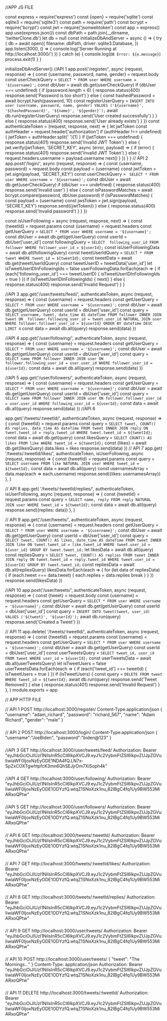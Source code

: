 //APP JS FILE

const express = require('express')
const {open} = require('sqlite')
const sqlite3 = require('sqlite3')
const path = require('path')
const bcrypt = require('bcrypt')
const jwt = require('jsonwebtoken')
const app = express()
app.use(express.json())
const dbPath = path.join(__dirname, 'twitterClone.db')
let db = null
const initializeDbAndServer = async () => {
  try {
    db = await open({
      filename: dbPath,
      driver: sqlite3.Database,
    })
    app.listen(3000, () => {
      console.log('Server Running at http://localhost:3000/')
    })
  } catch (e) {
    console.log(`DB Error: ${e.message}`)
    process.exit(1)
  }
}

initializeDbAndServer()
//API 1
app.post('/register/', async (request, response) => {
  const {username, password, name, gender} = request.body
  const userCheckQuery = `SELECT * FROM user WHERE username = '${username}';`
  const dbUser = await db.get(userCheckQuery)
  if (dbUser === undefined) {
    if (password.length < 6) {
      response.status(400)
      response.send('Password is too short')
    } else {
      const hashedPassword = await bcrypt.hash(password, 10)
      const registerUserQuery = `INSERT INTO user (username, password, name, gender)
            VALUES ('${username}', '${hashedPassword}', '${name}', '${gender}');`
      await db.run(registerUserQuery)
      response.send('User created successfully')
    }
  } else {
    response.status(400)
    response.send('User already exists')
  }
})
const authenticateToken = (request, response, next) => {
  let jwtToken
  const authHeader = request.header['authorization']
  if (authHeader !== undefined) {
    jwtToken = authHeader.split(' ')[1]
  }
  if (jwtToken === undefined) {
    response.status(401)
    response.send('Invalid JWT Token')
  } else {
    jwt.verify(jwtToken, 'SECRET_KEY', async (error, payload) => {
      if (error) {
        response.status(401)
        response.send('Invalid JWT Token')
      } else {
        request.headers.username = payload.username
        next()
      }
    })
  }
}
// API 2
app.post('/login/', async (request, response) => {
  const {username, password} = request.body
  const payload = {username}
  const jwtToken = jwt.sign(payload, 'SECRET_KEY')
  const userCheckQuery = `
    SELECT * FROM user WHERE username = '${username}';`
  const dbUser = await db.get(userCheckQuery)
  if (dbUser === undefined) {
    response.status(400)
    response.send('Invalid user')
  } else {
    const isPasswordMatches = await bcrypt.compare(password, dbUser.password)
    if (isPasswordMatches) {
      const payload = {username}
      const jwsToken = jwt.sign(payload, 'SECRET_KEY')
      response.send({jwtToken})
    } else {
      response.status(400)
      response.send('Invalid password')
    }
  }
})

const isUserFollowing = async (request, response, next) => {
  const {tweetId} = request.params
  const {username} = request.headers
  const getUserQuery = `SELECT * FROM user WHERE username = '${username}';`
  const dbUser = await db.get(getUserQuery)
  const userId = dbUser['user_id']
  const followingQuery = `SELECT  following_user_id FROM follower WHERE follower_user_id = ${userId};`
  const isUserFollowingData = await db.all(followingQuery)
  const tweetUserIdQuery = `SELECT * FROM tweet WHERE tweet_id = ${tweetId};`
  const tweetData = await db.get(tweetUserIdQuery)
  const tweetUserID = tweetData['user_id']
  let isTweetUserIDInFollowingIds = false
  userFollowingData.forEach(each => {
    if (each['following_user_id'] === tweetUserID) {
      isTweetUserIDInFollowingIds = true
    }
  })
  if (isTweetUserIDInFollowingIds) {
    next()
  } else {
    response.status(400)
    response.send('Invalid Request')
  }
}

//API 3
app.get('/user/tweets/feed/', authenticateToken, async (request, response) => {
  const {username} = request.headers
  const getUserQuery = `SELECT * FROM user WHERE username = '${username}';`
  const dbUser = await db.get(getUserQuery)
  const userId = dbUser['user_id']
  const query = `SELECT username, tweet, date_time AS dateTime FROM follower INNER JOIN tweet ON 
    follower.following_user_id = tweet.user_id NATURAL JOIN user WHERE follower.follower_user_id = ${userId}
    ORDER BY dateTime DESC LIMIT 4`
  const data = await db.all(query)
  response.send(data)
})

//API 4
app.get('/user/following/', authenticateToken, async (request, response) => {
  const {username} = request.headers
  const getUserQuery = `
        SELECT * FROM user WHERE username = '${username}';`
  const dbUser = await db.get(getUserQuery)
  const userId = dbUser['user_id']
  const query = `
        SELECT name FROM follower INNER JOIN user ON follower.following_user_id = user.user_id
        WHERE follower_user_id = ${userId};`
  const data = await db.all(query)
  response.send(data)
})

//API 5
app.get('/user/followers/', authenticateToken, async (request, response) => {
  const {username} = request.headers
  const getUserQuery = `
        SELECT * FROM user WHERE username = '${username}';`
  const dbUser = await db.get(getUserQuery)
  const userId = dbUser['user_id']
  const query = `
        SELECT name FROM follower INNER JOIN user ON follower.follower_user_id = user.user_id
        WHERE following_user_id = ${userId};`
  const data = await db.all(query)
  response.send(data)
})
//API 6

app.get('/tweets/:tweetId/', authenticateToken, async (request, response) => {
  const {tweetId} = request.params
  const query = `SELECT tweet, COUNT() AS replies, date_time AS dateTime FROM tweet INNER JOIN reply ON tweet.tweet_id = reply.tweet_id
  WHERE tweet.tweet_id = ${tweetId};`
  const data = await db.get(query)
  const likesQuery = `SELECT COUNT() AS likes FROM like WHERE tweet_id = ${tweetId};`
  const {likes} = await db.get(likesQuery)
  data.likes = likes
  response.send(data)
})
// API 7
app.get(
  '/tweets/:tweetId/likes/',
  authenticateToken,
  isUserFollowing,
  async (request, response) => {
    const {tweetId} = request.params
    const query = `SELECT username FROM like NATURAL JOIN user WHERE tweet_id = ${tweetId};`
    const data = await db.all(query)
    const usernamesArray = data.map(each => each.username)
    response.send({likes: usernamesArray})
  },
)

// API 8
app.get(
  '/tweets/:tweetId/replies/',
  authenticateToken,
  isUserFollowing,
  async (request, response) => {
    const {tweetId} = request.params
    const query = `SELECT name, reply FROM reply NATURAL JOIN user WHERE tweet_id = ${tweetId};`
    const data = await db.all(query)
    response.send({replies: data})
  },
)

// API 9
app.get('/user/tweets/', authenticateToken, async (request, response) => {
  const {username} = request.headers
  const getUserQuery = `SELECT * FROM user WHERE username = '${username}';`
  const dbUser = await db.get(getUserQuery)
  const userId = dbUser['user_id']
  const query = `SELECT tweet, COUNT() AS likes, date_time AS dateTime FROM tweet INNER JOIN like ON tweet.tweet_id = like.tweet_id
  WHERE tweet.user_id = ${user_id} GROUP BY tweet.tweet_id;`
  let likesData = await db.all(query)
  const repliesQuery = `SELECT tweet, COUNT() AS replies FROM tweet INNER JOIN reply ON tweet.tweet_id = reply.tweet_id
  WHERE tweet.user_id = ${userId} GROUP BY tweet.tweet_id;`
  const repliesData = await db.all(repliesQuery)
  likesData.forEach(each => {
    for (let data of repliesData) {
      if (each.tweet === data.tweet) {
        each.replies = data.replies
        break
      }
    }
  })
  response.send(likesData)
})

//API 10
app.post('/user/tweets/', authenticateToken, async (request, response) => {
  const {tweet} = request.body
  const {username} = request.headers
  const getUserQuery = `SELECT * FROM user WHERE username = '${username}';`
  const dbUser = await db.get(getUserQuery)
  const userId = dbUser['user_id']
  const query = `INSERT INTO tweet(tweet, user_id) VALUES ('${tweet}', '${userId}');`
  await db.run(query)
  response.send('Created a Tweet')
})

// API 11
app.delete(
  '/tweets/:tweetId/',
  authenticateToken,
  async (request, response) => {
    const {tweetId} = request.params
    const {username} = request.headers
    const getUserQuery = `SELECT * FROM user WHERE username = '${username}';`
    const dbUser = await db.get(getUserQuery)
    const userId = dbUser['user_id']
    const userTweetsQuery = `SELECT tweet_id, user_id FROM tweet WHERE user_id = ${userId};`
    const userTweetsData = await db.all(userTweetsQuery)
    let isTweetUsers = false
    userTweetsData.forEach(each => {
      if (each['tweet_id'] === tweetId) {
        isTweetUsers = true
      }
    })
    if (isTweetUsers) {
      const query = `DELETE FROM tweet WHERE tweet_id = ${tweetId};`
      await db.run(query)
      response.send('Tweet Removed')
    } else {
      response.status(401)
      response.send('Invalid Request')
    }
  },
)
module.exports = app


// APP HTTP FILE

// API 1
POST http://localhost:3000/register/
Content-Type:application/json
{
  "username": "adam_richard",
  "password": "richard_567",
  "name": "Adam Richard",
  "gender": "male"
}
###

// API 2
POST http://localhost:3000/login/
Content-Type:application/json
{
  "username":"JoeBiden",
  "password":"biden@123"
}
###

//API 3
GET http://localhost:3000/user/tweets/feed/
Authorization: Bearer "eyJhbGciOiJIUzI1NiIsInR5cCI6IkpXVCJ9.eyJ1c2VybmFtZSI6IkpvZUJpZGVuIiwiaWF0IjoxNzEyODE1NDA4fQ.LN7x-SpZxCOXTgwhtpfcK3mn6QhSEJjrOm7XiSoph4k"
###
//API 4
GET http://localhost:3000/user/following/
Authorization: Bearer "eyJhbGciOiJIUzI1NiIsInR5cCI6IkpXVCJ9.eyJ1c2VybmFtZSI6IkpvZUJpZGVuIiwiaWF0IjoxNzEyODE1ODYzfQ.wtqZ1SNoXzk1nu_82IBgC4fq1Uy9BW553MiARxoQPtw"
###

//API 5
GET http://localhost:3000/user/followers/
Authorization: Bearer "eyJhbGciOiJIUzI1NiIsInR5cCI6IkpXVCJ9.eyJ1c2VybmFtZSI6IkpvZUJpZGVuIiwiaWF0IjoxNzEyODE1ODYzfQ.wtqZ1SNoXzk1nu_82IBgC4fq1Uy9BW553MiARxoQPtw"
###

// API 6
GET http://localhost:3000/tweets/:tweetId/
Authorization: Bearer "eyJhbGciOiJIUzI1NiIsInR5cCI6IkpXVCJ9.eyJ1c2VybmFtZSI6IkpvZUJpZGVuIiwiaWF0IjoxNzEyODE1ODYzfQ.wtqZ1SNoXzk1nu_82IBgC4fq1Uy9BW553MiARxoQPtw"
###

// API 7
GET http://localhost:3000/tweets/:tweetId/likes/
Authorization: Bearer "eyJhbGciOiJIUzI1NiIsInR5cCI6IkpXVCJ9.eyJ1c2VybmFtZSI6IkpvZUJpZGVuIiwiaWF0IjoxNzEyODE1ODYzfQ.wtqZ1SNoXzk1nu_82IBgC4fq1Uy9BW553MiARxoQPtw"
###

// API 8
GET http://localhost:3000/tweets/:tweetId/replies/
Authorization: Bearer "eyJhbGciOiJIUzI1NiIsInR5cCI6IkpXVCJ9.eyJ1c2VybmFtZSI6IkpvZUJpZGVuIiwiaWF0IjoxNzEyODE1ODYzfQ.wtqZ1SNoXzk1nu_82IBgC4fq1Uy9BW553MiARxoQPtw"
###

// API 9
GET http://localhost:3000/user/tweets/
Authorization: Bearer "eyJhbGciOiJIUzI1NiIsInR5cCI6IkpXVCJ9.eyJ1c2VybmFtZSI6IkpvZUJpZGVuIiwiaWF0IjoxNzEyODE1ODYzfQ.wtqZ1SNoXzk1nu_82IBgC4fq1Uy9BW553MiARxoQPtw"
###

// API 10
POST http://localhost:3000/user/tweets/
{
   "tweet": "The Mornings..."
}
Content-Type: application/json
Authorization: Bearer "eyJhbGciOiJIUzI1NiIsInR5cCI6IkpXVCJ9.eyJ1c2VybmFtZSI6IkpvZUJpZGVuIiwiaWF0IjoxNzEyODE1ODYzfQ.wtqZ1SNoXzk1nu_82IBgC4fq1Uy9BW553MiARxoQPtw"
###

// API 11
DELETE http://localhost:3000/tweets/:tweetId/
Authorization: Bearer "eyJhbGciOiJIUzI1NiIsInR5cCI6IkpXVCJ9.eyJ1c2VybmFtZSI6IkpvZUJpZGVuIiwiaWF0IjoxNzEyODE1ODYzfQ.wtqZ1SNoXzk1nu_82IBgC4fq1Uy9BW553MiARxoQPtw"
###

